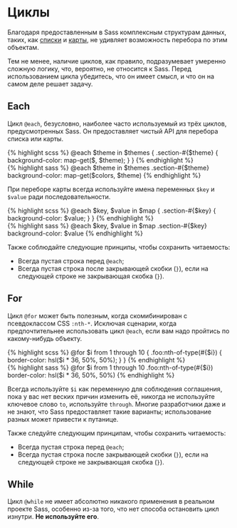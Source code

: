 # Циклы

Благодаря предоставленным в Sass комплексным структурам данных, таких, как [списки](#lists) и [карты](#maps), не удивляет возможность перебора по этим объектам.

Тем не менее, наличие циклов, как правило, подразумевает умеренно сложную логику, что, вероятно, не относится к Sass. Перед использованием цикла убедитесь, что он имеет смысл, и что он на самом деле решает задачу.

## Each

Цикл `@each`, безусловно, наиболее часто используемый из трёх циклов, предусмотренных Sass. Он предоставляет чистый API для перебора списка или карты.

<div class="code-block">
  <div class="code-block__wrapper" data-syntax="scss">
{% highlight scss %}
@each $theme in $themes {
  .section-#{$theme} {
    background-color: map-get($, $theme);
  }
}
{% endhighlight %}
  </div>
  <div class="code-block__wrapper" data-syntax="sass">
{% highlight sass %}
@each $theme in $themes
  .section-#{$theme}
    background-color: map-get($colors, $theme)
{% endhighlight %}
  </div>
</div>

При переборе карты всегда используйте имена переменных `$key` и `$value` ради последовательности.

<div class="code-block">
  <div class="code-block__wrapper" data-syntax="scss">
{% highlight scss %}
@each $key, $value in $map {
  .section-#{$key} {
    background-color: $value;
  }
}
{% endhighlight %}
  </div>
  <div class="code-block__wrapper" data-syntax="sass">
{% highlight sass %}
@each $key, $value in $map
  .section-#{$key}
    background-color: $value
{% endhighlight %}
  </div>
</div>

Также соблюдайте следующие принципы, чтобы сохранить читаемость:

* Всегда пустая строка перед `@each`;
* Всегда пустая строка после закрывающей скобки (`}`), если на следующей строке не закрывающая скобка (`}`).

## For

Цикл `@for` может быть полезным, когда скомибинирован с псевдоклассом CSS `:nth-*`. Исключая сценарии, когда предпочтительнее использовать цикл `@each`, если вам надо пройтись по какому-нибудь объекту.

<div class="code-block">
  <div class="code-block__wrapper" data-syntax="scss">
{% highlight scss %}
@for $i from 1 through 10 {
  .foo:nth-of-type(#{$i}) {
    border-color: hsl($i * 36, 50%, 50%);
  }
}
{% endhighlight %}
  </div>
  <div class="code-block__wrapper" data-syntax="sass">
{% highlight sass %}
@for $i from 1 through 10
  .foo:nth-of-type(#{$i})
    border-color: hsl($i * 36, 50%, 50%)
{% endhighlight %}
  </div>
</div>

Всегда используйте `$i` как переменную для соблюдения соглашения, пока у вас нет веских причин изменить её, никогда не используйте ключевое слово `to`, используйте `through`. Многие разработчики даже и не знают, что Sass предоставляет такие варианты; использование разных может привести к путанице.

Также следуйте следующим принципам, чтобы сохранить читаемость:

* Всегда пустая строка перед `@each`;
* Всегда пустая строка после закрывающей скобки (`}`), если на следующей строке не закрывающая скобка (`}`).

## While

Цикл `@while` не имеет абсолютно никакого применения в реальном проекте Sass, особенно из-за того, что нет способа остановить цикл изнутри. **Не используйте его**.
